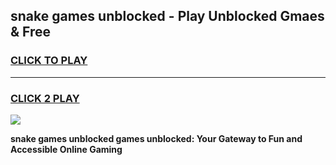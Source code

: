 
## snake games unblocked - Play Unblocked Gmaes & Free
<h3>
<a href="https://news.freeplayer.one?title=snake_games_unblocked&ref=16F">CLICK TO PLAY</a></h3>
<hr>

<h3>
<a href="https://news.freeplayer.one?title=snake_games_unblocked&ref=16F">CLICK 2 PLAY</a>
  
</h3>

<a href="https://news.freeplayer.one?title=snake_games_unblocked&ref=16F/"><img src="https://clearcache.store/games.png"></a>


**snake games unblocked games unblocked: Your Gateway to Fun and Accessible Online Gaming**
